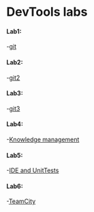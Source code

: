 # DevTools labs
#### Lab1:
-[git](https://github.com/necha143/DevTools_1sem/blob/main/lab1_GIT.pdf) <br />
#### Lab2:
-[git2](https://github.com/necha143/DevTools_1sem/blob/main/lab2_GIT.pdf) <br />
#### Lab3:
-[git3](https://github.com/necha143/DevTools_1sem/blob/main/lab3_GIT.pdf) <br />
#### Lab4:
-[Knowledge management](https://github.com/necha143/DevTools_1sem/blob/main/lab4_Knowledge%20management.pdf) <br />
#### Lab5:
-[IDE and UnitTests](https://github.com/necha143/DevTools_1sem/blob/main/lab5_IDE%20and%20unit-tests.pdf) <br />
#### Lab6:
-[TeamCity](https://github.com/necha143/DevTools_1sem/blob/main/lab6_TeamCity.pdf) <br />
